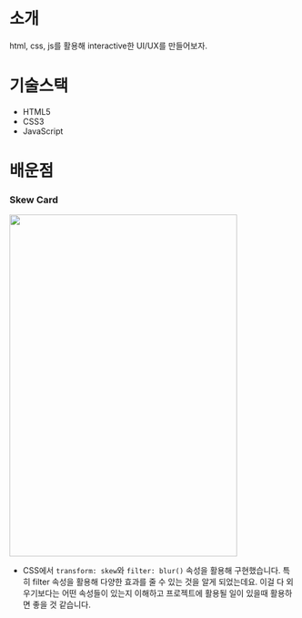 # 소개

html, css, js를 활용해 interactive한 UI/UX를 만들어보자.

# 기술스택

- HTML5
- CSS3
- JavaScript

# 배운점

### Skew Card
<img src="https://user-images.githubusercontent.com/58871413/124613174-ebb2bc80-dead-11eb-96a0-895490ef3823.png" width=400 height=600 />

- CSS에서 `transform: skew`와 `filter: blur()` 속성을 활용해 구현했습니다. 특히 filter 속성을 활용해 다양한 효과를 줄 수 있는 것을 알게 되었는데요. 이걸 다 외우기보다는 어떤 속성들이 있는지 이해하고 프로젝트에 활용될 일이 있을때 활용하면 좋을 것 같습니다.
